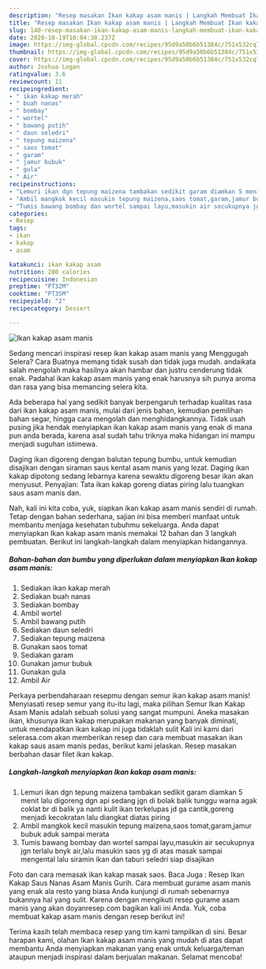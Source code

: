 ```yaml
---
description: "Resep masakan Ikan kakap asam manis | Langkah Membuat Ikan kakap asam manis Yang Sedap"
title: "Resep masakan Ikan kakap asam manis | Langkah Membuat Ikan kakap asam manis Yang Sedap"
slug: 140-resep-masakan-ikan-kakap-asam-manis-langkah-membuat-ikan-kakap-asam-manis-yang-sedap
date: 2020-10-19T10:04:38.237Z
image: https://img-global.cpcdn.com/recipes/95d9a50b6b51384c/751x532cq70/ikan-kakap-asam-manis-foto-resep-utama.jpg
thumbnail: https://img-global.cpcdn.com/recipes/95d9a50b6b51384c/751x532cq70/ikan-kakap-asam-manis-foto-resep-utama.jpg
cover: https://img-global.cpcdn.com/recipes/95d9a50b6b51384c/751x532cq70/ikan-kakap-asam-manis-foto-resep-utama.jpg
author: Joshua Logan
ratingvalue: 3.6
reviewcount: 11
recipeingredient:
- " ikan kakap merah"
- " buah nanas"
- " bombay"
- " wortel"
- " bawang putih"
- " daun seledri"
- " tepung maizena"
- " saos tomat"
- " garam"
- " jamur bubuk"
- " gula"
- " Air"
recipeinstructions:
- "Lemuri ikan dgn tepung maizena tambakan sedikit garam diamkan 5 menit lalu digoreng dgn api sedang jgn di bolak balik tunggu warna agak coklat br di balik ya nanti kulit ikan terkelupas jd ga cantik,goreng menjadi kecokratan lalu diangkat diatas piring"
- "Ambil mangkok kecil masukin tepung maizena,saos tomat,garam,jamur bubuk aduk sampai merata"
- "Tumis bawang bombay dan wortel sampai layu,masukin air secukupnya jgn terlalu bnyk air,lalu masukin saos yg di atas masak sampai mengental lalu siramin ikan dan taburi seledri siap disajikan"
categories:
- Resep
tags:
- ikan
- kakap
- asam

katakunci: ikan kakap asam 
nutrition: 280 calories
recipecuisine: Indonesian
preptime: "PT32M"
cooktime: "PT35M"
recipeyield: "2"
recipecategory: Dessert

---
```



![Ikan kakap asam manis](https://img-global.cpcdn.com/recipes/95d9a50b6b51384c/751x532cq70/ikan-kakap-asam-manis-foto-resep-utama.jpg)

Sedang mencari inspirasi resep ikan kakap asam manis yang Menggugah Selera? Cara Buatnya memang tidak susah dan tidak juga mudah. andaikata salah mengolah maka hasilnya akan hambar dan justru cenderung tidak enak. Padahal ikan kakap asam manis yang enak harusnya sih punya aroma dan rasa yang bisa memancing selera kita.

Ada beberapa hal yang sedikit banyak berpengaruh terhadap kualitas rasa dari ikan kakap asam manis, mulai dari jenis bahan, kemudian pemilihan bahan segar, hingga cara mengolah dan menghidangkannya. Tidak usah pusing jika hendak menyiapkan ikan kakap asam manis yang enak di mana pun anda berada, karena asal sudah tahu triknya maka hidangan ini mampu menjadi suguhan istimewa.

Daging ikan digoreng dengan balutan tepung bumbu, untuk kemudian disajikan dengan siraman saus kental asam manis yang lezat. Daging ikan kakap dipotong sedang lebarnya karena sewaktu digoreng besar ikan akan menyusut. Penyajian: Tata ikan kakap goreng diatas piring lalu tuangkan saus asam manis dan.


Nah, kali ini kita coba, yuk, siapkan ikan kakap asam manis sendiri di rumah. Tetap dengan bahan sederhana, sajian ini bisa memberi manfaat untuk membantu menjaga kesehatan tubuhmu sekeluarga. Anda dapat menyiapkan Ikan kakap asam manis memakai 12 bahan dan 3 langkah pembuatan. Berikut ini langkah-langkah dalam menyiapkan hidangannya.

<!--inarticleads1-->

##### Bahan-bahan dan bumbu yang diperlukan dalam menyiapkan Ikan kakap asam manis:

1. Sediakan  ikan kakap merah
1. Sediakan  buah nanas
1. Sediakan  bombay
1. Ambil  wortel
1. Ambil  bawang putih
1. Sediakan  daun seledri
1. Sediakan  tepung maizena
1. Gunakan  saos tomat
1. Sediakan  garam
1. Gunakan  jamur bubuk
1. Gunakan  gula
1. Ambil  Air


Perkaya perbendaharaan resepmu dengan semur ikan kakap asam manis! Menyiasati resep semur yang itu-itu lagi, maka pilihan Semur Ikan Kakap Asam Manis adalah sebuah solusi yang sangat mumpuni. Aneka masakan ikan, khusunya ikan kakap merupakan makanan yang banyak diminati, untuk mendapatkan ikan kakap ini juga tidaklah sulit Kali ini kami dari selerasa.com akan memberikan resep dan cara membuat masakan ikan kakap saus asam manis pedas, berikut kami jelaskan. Resep masakan berbahan dasar filet ikan kakap. 

<!--inarticleads2-->

##### Langkah-langkah menyiapkan Ikan kakap asam manis:

1. Lemuri ikan dgn tepung maizena tambakan sedikit garam diamkan 5 menit lalu digoreng dgn api sedang jgn di bolak balik tunggu warna agak coklat br di balik ya nanti kulit ikan terkelupas jd ga cantik,goreng menjadi kecokratan lalu diangkat diatas piring
1. Ambil mangkok kecil masukin tepung maizena,saos tomat,garam,jamur bubuk aduk sampai merata
1. Tumis bawang bombay dan wortel sampai layu,masukin air secukupnya jgn terlalu bnyk air,lalu masukin saos yg di atas masak sampai mengental lalu siramin ikan dan taburi seledri siap disajikan


Foto dan cara memasak ikan kakap masak saos. Baca Juga : Resep Ikan Kakap Saus Nanas Asam Manis Gurih. Cara membuat gurame asam manis yang enak ala resto yang biasa Anda kunjungi di rumah sebenarnya bukannya hal yang sulit. Karena dengan mengikuti resep gurame asam manis yang akan doyanresep.com bagikan kali ini Anda. Yuk, coba membuat kakap asam manis dengan resep berikut ini! 

Terima kasih telah membaca resep yang tim kami tampilkan di sini. Besar harapan kami, olahan Ikan kakap asam manis yang mudah di atas dapat membantu Anda menyiapkan makanan yang enak untuk keluarga/teman ataupun menjadi inspirasi dalam berjualan makanan. Selamat mencoba!
